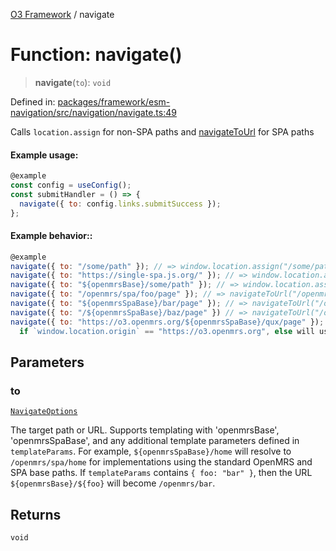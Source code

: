 [O3 Framework](../API.md) / navigate

# Function: navigate()

> **navigate**(`to`): `void`

Defined in: [packages/framework/esm-navigation/src/navigation/navigate.ts:49](https://github.com/UjjawalPrabhat/openmrs-esm-core/blob/main/packages/framework/esm-navigation/src/navigation/navigate.ts#L49)

Calls `location.assign` for non-SPA paths and [navigateToUrl](https://single-spa.js.org/docs/api/#navigatetourl) for SPA paths

#### Example usage:
```js
@example
const config = useConfig();
const submitHandler = () => {
  navigate({ to: config.links.submitSuccess });
};
```

#### Example behavior::
```js
@example
navigate({ to: "/some/path" }); // => window.location.assign("/some/path")
navigate({ to: "https://single-spa.js.org/" }); // => window.location.assign("https://single-spa.js.org/")
navigate({ to: "${openmrsBase}/some/path" }); // => window.location.assign("/openmrs/some/path")
navigate({ to: "/openmrs/spa/foo/page" }); // => navigateToUrl("/openmrs/spa/foo/page")
navigate({ to: "${openmrsSpaBase}/bar/page" }); // => navigateToUrl("/openmrs/spa/bar/page")
navigate({ to: "/${openmrsSpaBase}/baz/page" }) // => navigateToUrl("/openmrs/spa/baz/page")
navigate({ to: "https://o3.openmrs.org/${openmrsSpaBase}/qux/page" }); // => navigateToUrl("/openmrs/spa/qux/page")
  if `window.location.origin` == "https://o3.openmrs.org", else will use window.location.assign
```

## Parameters

### to

[`NavigateOptions`](../interfaces/NavigateOptions.md)

The target path or URL. Supports templating with 'openmrsBase', 'openmrsSpaBase',
and any additional template parameters defined in `templateParams`.
For example, `${openmrsSpaBase}/home` will resolve to `/openmrs/spa/home`
for implementations using the standard OpenMRS and SPA base paths.
If `templateParams` contains `{ foo: "bar" }`, then the URL `${openmrsBase}/${foo}`
will become `/openmrs/bar`.

## Returns

`void`
